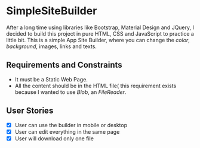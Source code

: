 # SimpleSiteBuilder
After a long time using libraries like Bootstrap, Material Design and JQuery, I decided to build this project in pure HTML, CSS and JavaScript to practice a little bit.
This is a simple App Site Builder, where you can change the *color*, *background*, images, links and texts. 

## Requirements and Constraints
 - It must be a Static Web Page.
 - All the content should be in the HTML file( this requirement exists because I wanted to use *Blob*, an *FileReader*.

## User Stories
- [x] User can use the builder in mobile or desktop
- [x] User can edit everything in the same page
- [x] User will download only one file
